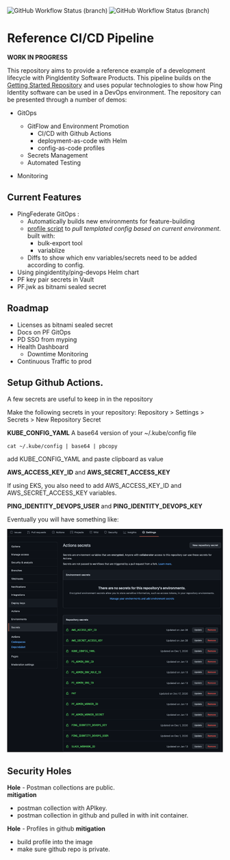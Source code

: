 ![GitHub Workflow Status (branch)](https://img.shields.io/github/workflow/status/pingdevopsprogram/reference-cicd/DeployStable?label=prod)
![GitHub Workflow Status (branch)](https://img.shields.io/github/workflow/status/pingdevopsprogram/reference-cicd/DeployFeature?label=latestFeature)


# Reference CI/CD Pipeline

**WORK IN PROGRESS**

This repository aims to provide a reference example of a development lifecycle with PingIdentity Software Products. This pipeline builds on the [Getting Started Repository](https://github.com/pingidentity/pingidentity-devops-getting-started) and uses popular technologies to show how Ping Identity software can be used in a DevOps environment. The repository can be presented through a number of demos:

- GitOps
  - GitFlow and Environment Promotion
    - CI/CD with Github Actions
    - deployment-as-code with Helm
    - config-as-code profiles
  - Secrets Management
  - Automated Testing

- Monitoring



## Current Features

- PingFederate GitOps :
  - Automatically builds new environments for feature-building
  - [profile script](ci_tools/pf_build_profile/pf_profile.sh) to _pull templated config based on current environment_. built with:
    - bulk-export tool
    - variablize
  - Diffs to show which env variables/secrets need to be added according to config.
- Using pingidentity/ping-devops Helm chart 
- PF key pair secrets in Vault
- PF.jwk as bitnami sealed secret

## Roadmap

- Licenses as bitnami sealed secret
- Docs on PF GitOps
- PD SSO from myping
- Health Dashboard 
  - Downtime Monitoring
- Continuous Traffic to prod

## Setup Github Actions. 

A few secrets are useful to keep in in the repository

Make the following secrets in your repository: 
Repository > Settings > Secrets > New Repository Secret

**KUBE_CONFIG_YAML**
A base64 version of your ~/.kube/config file

```
cat ~/.kube/config | base64 | pbcopy
```
add KUBE_CONFIG_YAML and paste clipboard as value

**AWS_ACCESS_KEY_ID** and **AWS_SECRET_ACCESS_KEY**

If using EKS, you also need to add AWS_ACCESS_KEY_ID and AWS_SECRET_ACCESS_KEY variables. 

**PING_IDENTITY_DEVOPS_USER** and **PING_IDENTITY_DEVOPS_KEY**

Eventually you will have something like:

![github-secrets](images/github-secrets.png)

## Security Holes

**Hole** - Postman collections are public.   
**mitigation** 
- postman collection with APIkey. 
- postman collection in github and pulled in with init container. 

**Hole** - Profiles in github
**mitigation**
- build profile into the image
- make sure github repo is private. 

<!-- **Hole** - Secrets in profiles. 
**mitigation**
- Use vault for secrets
- use k8s secrets for secrets. -->
